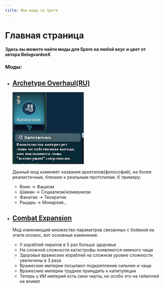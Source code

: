 ```yaml
---
title: Мои моды на Spore
---
```


# Главная страница
**Здесь вы можете найти моды для Spore на любой вкус и цвет от автора BelogvardeeX**
### Моды:
- ## [Archetype Overhaul(RU)](https://github.com/belogvardeec-belich/spore-mods/raw/main/mods/!!!ArchetypeOverhaul_RU.package)
  ![Скриншот](capitalism.png)

  Данный мод изменяет названия архетипов(философий), на более реалистичные, близкие к реальным прототипам. К примеру:
  - Воин -> Фашизм
  - Шаман -> Социализм/коммунизм
  - Фанатик -> Теократия
  - Рыцарь -> Монархия...

- ## [Combat Expansion](https://github.com/belogvardeec-belich/spore-mods/raw/main/mods/!!!ArchetypeOverhaul_RU.package)
  Мод изменяющий множество параметров связанных с боёвкой на этапе космос, вот основные изменения:
  - У кораблей пиратов в 5 раз больше здоровья
  - На сложной сложности катастрофы появляются немного чаще
  - Здоровья вражеских кораблей на сложном уровне сложности увеличены в 3 раза
  - Вражеские империи посылают подкрепления сильнее и чаще
  - Вражеские империи труднее принудить к капитуляции
  - Теперь у ИИ империй есть свои черты, но особо это на геймплей не влияет

